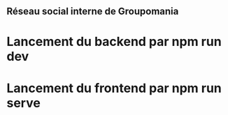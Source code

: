 ## Réseau social interne de Groupomania

# Lancement du backend par npm run dev
# Lancement du frontend par npm run serve